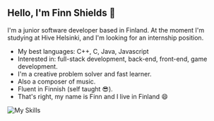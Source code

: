 ## Hello, I'm Finn Shields 👋

I'm a junior software developer based in Finland. At the moment I'm studying at Hive Helsinki, and I'm looking for an internship position.

- My best languages: C++, C, Java, Javascript
- Interested in: full-stack development, back-end, front-end, game development.
- I'm a creative problem solver and fast learner.
- Also a composer of music.
- Fluent in Finnish (self taught 😎).
- That's right, my name is Finn and I live in Finland 😄

![My Skills](https://skillicons.dev/icons?i=cpp,c,java,js,linux)
